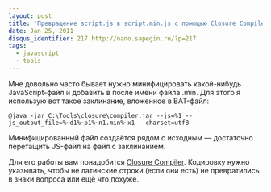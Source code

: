 ```yaml
---
layout: post
title: 'Превращение script.js в script.min.js с помощью Closure Compiler'
date: Jan 25, 2011
disqus_identifier: 217 http://nano.sapegin.ru/?p=217
tags:
  - javascript
  - tools
---
```


Мне довольно часто бывает нужно минифицировать какой-нибудь JavaScript-файл и добавить в после имени файла .min. Для этого я использую вот такое заклинание, вложенное в BAT-файл:

```dos
@java -jar C:\Tools\closure\compiler.jar --js=%1 --js_output_file=%~d1%~p1%~n1.min%~x1 --charset=utf8
```

Минифицированный файл создаётся рядом с исходным — достаточно перетащить JS-файл на файл с заклинанием.

Для его работы вам понадобится [Closure Compiler](http://code.google.com/closure/compiler/). Кодировку нужно указывать, чтобы не латинские строки (если они есть) не превратились в знаки вопроса или ещё что похуже.
